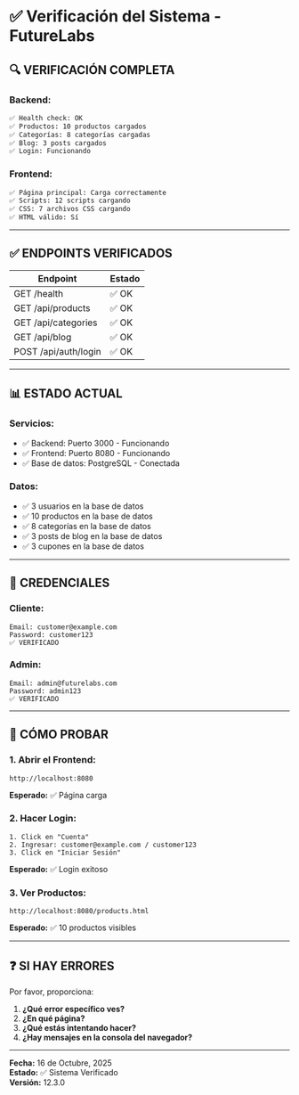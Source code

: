 # ✅ Verificación del Sistema - FutureLabs

## 🔍 **VERIFICACIÓN COMPLETA**

### **Backend:**
```bash
✅ Health check: OK
✅ Productos: 10 productos cargados
✅ Categorías: 8 categorías cargadas
✅ Blog: 3 posts cargados
✅ Login: Funcionando
```

### **Frontend:**
```bash
✅ Página principal: Carga correctamente
✅ Scripts: 12 scripts cargando
✅ CSS: 7 archivos CSS cargando
✅ HTML válido: Sí
```

---

## ✅ **ENDPOINTS VERIFICADOS**

| Endpoint | Estado |
|----------|--------|
| GET /health | ✅ OK |
| GET /api/products | ✅ OK |
| GET /api/categories | ✅ OK |
| GET /api/blog | ✅ OK |
| POST /api/auth/login | ✅ OK |

---

## 📊 **ESTADO ACTUAL**

### **Servicios:**
- ✅ Backend: Puerto 3000 - Funcionando
- ✅ Frontend: Puerto 8080 - Funcionando
- ✅ Base de datos: PostgreSQL - Conectada

### **Datos:**
- ✅ 3 usuarios en la base de datos
- ✅ 10 productos en la base de datos
- ✅ 8 categorías en la base de datos
- ✅ 3 posts de blog en la base de datos
- ✅ 3 cupones en la base de datos

---

## 🎯 **CREDENCIALES**

### **Cliente:**
```
Email: customer@example.com
Password: customer123
✅ VERIFICADO
```

### **Admin:**
```
Email: admin@futurelabs.com
Password: admin123
✅ VERIFICADO
```

---

## 🚀 **CÓMO PROBAR**

### **1. Abrir el Frontend:**
```
http://localhost:8080
```
**Esperado:** ✅ Página carga

### **2. Hacer Login:**
```
1. Click en "Cuenta"
2. Ingresar: customer@example.com / customer123
3. Click en "Iniciar Sesión"
```
**Esperado:** ✅ Login exitoso

### **3. Ver Productos:**
```
http://localhost:8080/products.html
```
**Esperado:** ✅ 10 productos visibles

---

## ❓ **SI HAY ERRORES**

Por favor, proporciona:

1. **¿Qué error específico ves?**
2. **¿En qué página?**
3. **¿Qué estás intentando hacer?**
4. **¿Hay mensajes en la consola del navegador?**

---

**Fecha:** 16 de Octubre, 2025  
**Estado:** ✅ Sistema Verificado  
**Versión:** 12.3.0





